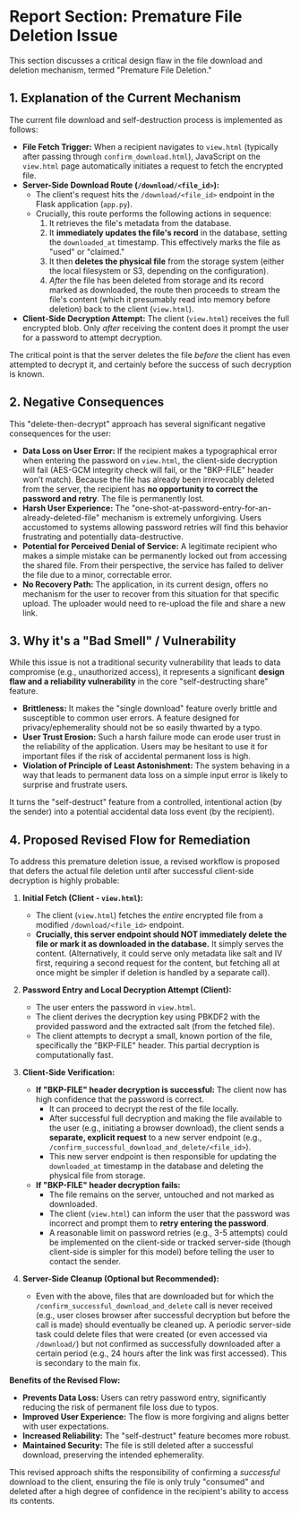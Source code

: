 # Report Section: Premature File Deletion Issue

This section discusses a critical design flaw in the file download and deletion mechanism, termed "Premature File Deletion."

## 1. Explanation of the Current Mechanism

The current file download and self-destruction process is implemented as follows:

*   **File Fetch Trigger:** When a recipient navigates to `view.html` (typically after passing through `confirm_download.html`), JavaScript on the `view.html` page automatically initiates a request to fetch the encrypted file.
*   **Server-Side Download Route (`/download/<file_id>`):**
    *   The client's request hits the `/download/<file_id>` endpoint in the Flask application (`app.py`).
    *   Crucially, this route performs the following actions in sequence:
        1.  It retrieves the file's metadata from the database.
        2.  It **immediately updates the file's record** in the database, setting the `downloaded_at` timestamp. This effectively marks the file as "used" or "claimed."
        3.  It then **deletes the physical file** from the storage system (either the local filesystem or S3, depending on the configuration).
        4.  *After* the file has been deleted from storage and its record marked as downloaded, the route then proceeds to stream the file's content (which it presumably read into memory before deletion) back to the client (`view.html`).
*   **Client-Side Decryption Attempt:** The client (`view.html`) receives the full encrypted blob. Only *after* receiving the content does it prompt the user for a password to attempt decryption.

The critical point is that the server deletes the file *before* the client has even attempted to decrypt it, and certainly before the success of such decryption is known.

## 2. Negative Consequences

This "delete-then-decrypt" approach has several significant negative consequences for the user:

*   **Data Loss on User Error:** If the recipient makes a typographical error when entering the password on `view.html`, the client-side decryption will fail (AES-GCM integrity check will fail, or the "BKP-FILE" header won't match). Because the file has already been irrevocably deleted from the server, the recipient has **no opportunity to correct the password and retry**. The file is permanently lost.
*   **Harsh User Experience:** The "one-shot-at-password-entry-for-an-already-deleted-file" mechanism is extremely unforgiving. Users accustomed to systems allowing password retries will find this behavior frustrating and potentially data-destructive.
*   **Potential for Perceived Denial of Service:** A legitimate recipient who makes a simple mistake can be permanently locked out from accessing the shared file. From their perspective, the service has failed to deliver the file due to a minor, correctable error.
*   **No Recovery Path:** The application, in its current design, offers no mechanism for the user to recover from this situation for that specific upload. The uploader would need to re-upload the file and share a new link.

## 3. Why it's a "Bad Smell" / Vulnerability

While this issue is not a traditional security vulnerability that leads to data compromise (e.g., unauthorized access), it represents a significant **design flaw and a reliability vulnerability** in the core "self-destructing share" feature.

*   **Brittleness:** It makes the "single download" feature overly brittle and susceptible to common user errors. A feature designed for privacy/ephemerality should not be so easily thwarted by a typo.
*   **User Trust Erosion:** Such a harsh failure mode can erode user trust in the reliability of the application. Users may be hesitant to use it for important files if the risk of accidental permanent loss is high.
*   **Violation of Principle of Least Astonishment:** The system behaving in a way that leads to permanent data loss on a simple input error is likely to surprise and frustrate users.

It turns the "self-destruct" feature from a controlled, intentional action (by the sender) into a potential accidental data loss event (by the recipient).

## 4. Proposed Revised Flow for Remediation

To address this premature deletion issue, a revised workflow is proposed that defers the actual file deletion until after successful client-side decryption is highly probable:

1.  **Initial Fetch (Client - `view.html`):**
    *   The client (`view.html`) fetches the *entire* encrypted file from a modified `/download/<file_id>` endpoint.
    *   **Crucially, this server endpoint should NOT immediately delete the file or mark it as downloaded in the database.** It simply serves the content. (Alternatively, it could serve only metadata like salt and IV first, requiring a second request for the content, but fetching all at once might be simpler if deletion is handled by a separate call).

2.  **Password Entry and Local Decryption Attempt (Client):**
    *   The user enters the password in `view.html`.
    *   The client derives the decryption key using PBKDF2 with the provided password and the extracted salt (from the fetched file).
    *   The client attempts to decrypt a small, known portion of the file, specifically the "BKP-FILE" header. This partial decryption is computationally fast.

3.  **Client-Side Verification:**
    *   **If "BKP-FILE" header decryption is successful:** The client now has high confidence that the password is correct.
        *   It can proceed to decrypt the rest of the file locally.
        *   After successful full decryption and making the file available to the user (e.g., initiating a browser download), the client sends a **separate, explicit request** to a new server endpoint (e.g., `/confirm_successful_download_and_delete/<file_id>`).
        *   This new server endpoint is then responsible for updating the `downloaded_at` timestamp in the database and deleting the physical file from storage.
    *   **If "BKP-FILE" header decryption fails:**
        *   The file remains on the server, untouched and not marked as downloaded.
        *   The client (`view.html`) can inform the user that the password was incorrect and prompt them to **retry entering the password**.
        *   A reasonable limit on password retries (e.g., 3-5 attempts) could be implemented on the client-side or tracked server-side (though client-side is simpler for this model) before telling the user to contact the sender.

4.  **Server-Side Cleanup (Optional but Recommended):**
    *   Even with the above, files that are downloaded but for which the `/confirm_successful_download_and_delete` call is never received (e.g., user closes browser after successful decryption but before the call is made) should eventually be cleaned up. A periodic server-side task could delete files that were created (or even accessed via `/download/`) but not confirmed as successfully downloaded after a certain period (e.g., 24 hours after the link was first accessed). This is secondary to the main fix.

**Benefits of the Revised Flow:**

*   **Prevents Data Loss:** Users can retry password entry, significantly reducing the risk of permanent file loss due to typos.
*   **Improved User Experience:** The flow is more forgiving and aligns better with user expectations.
*   **Increased Reliability:** The "self-destruct" feature becomes more robust.
*   **Maintained Security:** The file is still deleted after a successful download, preserving the intended ephemerality.

This revised approach shifts the responsibility of confirming a *successful* download to the client, ensuring the file is only truly "consumed" and deleted after a high degree of confidence in the recipient's ability to access its contents.

